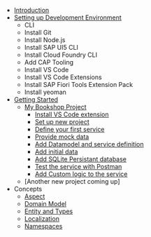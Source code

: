 - [Introduction](readme.md)
- [Setting up Development Environment](local-setup-command.md)
  - CLI
  - Install Git
  - Install Node.js
  - Install SAP UI5 CLI
  - Install Cloud Foundry CLI
  - Add CAP Tooling
  - Install VS Code
  - Install VS Code Extensions
  - Install SAP Fiori Tools Extension Pack
  - Install yeoman
- [Getting Started](getting-started.md)
  - [My Bookshop Project](vs-extension-cap.md)
    - [Install VS Code extension](vs-extension-cap.md)
    - [Set up new project](set-up-new-project.md)
    - [Define your first service](define-service-my-bookshop.md)
    - [Provide mock data](add-mock-data-mybookshop.md)
    - [Add Datamodel and service definition](add-data-model-service-definition.md)
    - [Add initial data](add-initial-data-mybookshop.md)
    - [Add SQLite Persistant database](add-persistent-db-mybookshop.md)
    - [Test the service with Postman](test-with-postman.md)
    - [Add Custom logic to the service](add-custom-logic-mybookshop.md)
  - [Another new project coming up]
- Concepts
  - [Aspect](aspect.md)
  - [Domain Model](domain-model.md)
  - [Entity and Types](entity-and-types.md)
  - [Localization](localization.md)
  - [Namespaces](namespaces.md)
